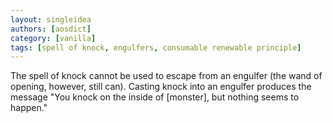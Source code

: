 ```yaml
---
layout: singleidea
authors: [aosdict]
category: [vanilla]
tags: [spell of knock, engulfers, consumable renewable principle]
---
```

The spell of knock cannot be used to escape from an engulfer (the wand of opening, however, still can). Casting knock into an engulfer produces the message "You knock on the inside of [monster], but nothing seems to happen."
